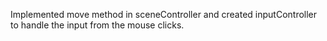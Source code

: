 Implemented move method in sceneController and created inputController to handle the input from the mouse clicks.